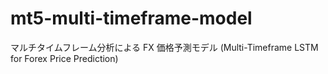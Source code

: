# mt5-multi-timeframe-model
マルチタイムフレーム分析による FX 価格予測モデル (Multi-Timeframe LSTM for Forex Price Prediction)
